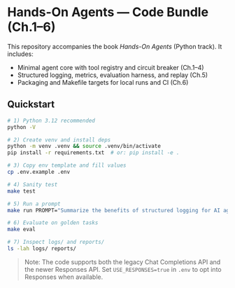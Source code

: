 # Hands-On Agents — Code Bundle (Ch.1–6)

This repository accompanies the book *Hands-On Agents* (Python track). It includes:

- Minimal agent core with tool registry and circuit breaker (Ch.1–4)
- Structured logging, metrics, evaluation harness, and replay (Ch.5)
- Packaging and Makefile targets for local runs and CI (Ch.6)

## Quickstart

```bash
# 1) Python 3.12 recommended
python -V

# 2) Create venv and install deps
python -m venv .venv && source .venv/bin/activate
pip install -r requirements.txt  # or: pip install -e .

# 3) Copy env template and fill values
cp .env.example .env

# 4) Sanity test
make test

# 5) Run a prompt
make run PROMPT="Summarize the benefits of structured logging for AI agents."

# 6) Evaluate on golden tasks
make eval

# 7) Inspect logs/ and reports/
ls -lah logs/ reports/
```

> Note: The code supports both the legacy Chat Completions API and the newer Responses API.
Set `USE_RESPONSES=true` in `.env` to opt into Responses when available.
